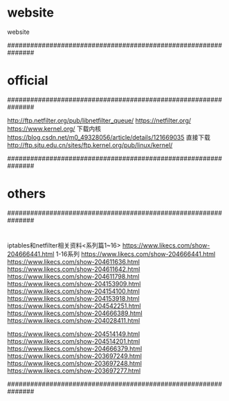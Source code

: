 # website
website

###############################################################
# official
###############################################################

http://ftp.netfilter.org/pub/libnetfilter_queue/
https://netfilter.org/
https://www.kernel.org/
下载内核
https://blog.csdn.net/m0_49328056/article/details/121669035
直接下载
http://ftp.sjtu.edu.cn/sites/ftp.kernel.org/pub/linux/kernel/





###############################################################
# others 
###############################################################
#
iptables和netfilter相关资料<系列篇1~16>
https://www.likecs.com/show-204666441.html
1-16系列
https://www.likecs.com/show-204666441.html
https://www.likecs.com/show-204611636.html
https://www.likecs.com/show-204611642.html
https://www.likecs.com/show-204611798.html
https://www.likecs.com/show-204153909.html
https://www.likecs.com/show-204154100.html
https://www.likecs.com/show-204153918.html
https://www.likecs.com/show-204542251.html
https://www.likecs.com/show-204666389.html
https://www.likecs.com/show-204028411.html

https://www.likecs.com/show-204514149.html
https://www.likecs.com/show-204514201.html
https://www.likecs.com/show-204666379.html
https://www.likecs.com/show-203697249.html
https://www.likecs.com/show-203697248.html
https://www.likecs.com/show-203697277.html



###############################################################
#

